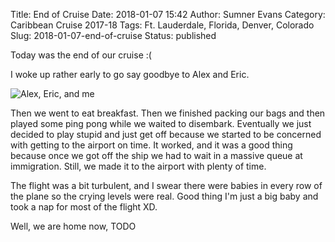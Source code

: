 Title: End of Cruise
Date: 2018-01-07 15:42
Author: Sumner Evans
Category: Caribbean Cruise 2017-18
Tags: Ft. Lauderdale, Florida, Denver, Colorado
Slug: 2018-01-07-end-of-cruise
Status: published

Today was the end of our cruise :(

I woke up rather early to go say goodbye to Alex and Eric.

![Alex, Eric, and me]()

Then we went to eat
breakfast. Then we finished packing our bags and then played some ping pong
while we waited to disembark. Eventually we just decided to play stupid and just
get off because we started to be concerned with getting to the airport on time.
It worked, and it was a good thing because once we got off the ship we had to
wait in a massive queue at immigration. Still, we made it to the airport with
plenty of time.

The flight was a bit turbulent, and I swear there were babies in every row of
the plane so the crying levels were real. Good thing I'm just a big baby and
took a nap for most of the flight XD.

Well, we are home now,
TODO
